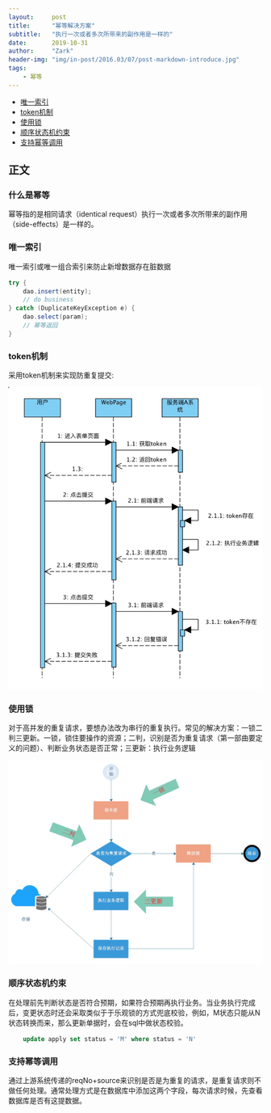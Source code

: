 ```yaml
---
layout:     post
title:      "幂等解决方案"
subtitle:   "执行一次或者多次所带来的副作用是一样的"
date:       2019-10-31
author:     "Zark"
header-img: "img/in-post/2016.03/07/post-markdown-introduce.jpg"
tags:
    - 幂等
---
```


- [唯一索引](#唯一索引)  
- [token机制](#token机制)  
- [使用锁](#使用锁)  
- [顺序状态机约束](#顺序状态机约束)  
- [支持幂等调用](#支持幂等调用)  

## 正文

### 什么是幂等
幂等指的是相同请求（identical request）执行一次或者多次所带来的副作用（side-effects）是一样的。

### 唯一索引
唯一索引或唯一组合索引来防止新增数据存在脏数据 
```java
try {
    dao.insert(entity);    
    // do business
} catch (DuplicateKeyException e) {
    dao.select(param);
    // 幂等返回
}
```

### token机制  
采用token机制来实现防重复提交:  

![页面重复点击幂等解决方案](img/2019.10/31/页面重复点击幂等解决方案.png)  
  
### 使用锁
对于高并发的重复请求，要想办法改为串行的重复执行。常见的解决方案：一锁二判三更新。一锁，锁住要操作的资源；二判，识别是否为重复请求（第一部曲要定义的问题）、判断业务状态是否正常；三更新：执行业务逻辑  

![高并发请求幂等处理](../img/in-post/2019.10/31/高并发请求幂等处理.png)

### 顺序状态机约束  
在处理前先判断状态是否符合预期，如果符合预期再执行业务。当业务执行完成后，变更状态时还会采取类似于于乐观锁的方式兜底校验，例如，M状态只能从N状态转换而来，那么更新单据时，会在sql中做状态校验。

```SQL
    update apply set status = 'M' where status = 'N'
```

### 支持幂等调用

通过上游系统传递的reqNo+source来识别是否是为重复的请求，是重复请求则不做任何处理。通常处理方式是在数据库中添加这两个字段，每次请求时候，先查看数据库是否有这提数据。

